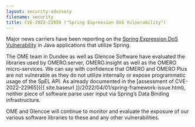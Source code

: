 ```yaml
---
layout: security-advisory
filename: security
title: CVE-2022-22950 ("Spring Expression DoS Vulnerability")
---
```


Major news carriers have been reporting on the
[Spring Expression DoS Vulnerability](https://spring.io/security/cve-2022-22950/)
in Java applications that utilize Spring.


The OME team in Dundee as well as Glencoe Software have evaluated the libraries
used by OMERO.server, OMERO.insight as well as the OMERO micro-services. We
can say with confidence that OMERO and OMERO Plus are not vulnerable as they do
not utilize internally or expose programmatic usage of the SpEL API. As already
documented in the
[assessment of CVE-2022-22965]({{ site.baseurl }}/2022/04/01/spring-framework-issue.html),
neither piece of software parse user input via Spring’s Data Binding
infrastructure.

OME and Glencoe will continue to monitor and evaluate the exposure of our
various software libraries to these and any other vulnerabilities.
